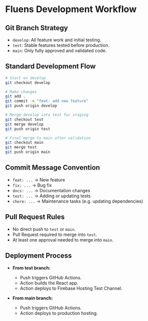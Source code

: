 # Fluens Development Workflow

## Git Branch Strategy

- `develop`: All feature work and initial testing.
- `test`: Stable features tested before production.
- `main`: Only fully approved and validated code.

## Standard Development Flow

```bash
# Start on develop
git checkout develop

# Make changes
git add .
git commit -m "feat: add new feature"
git push origin develop

# Merge develop into test for staging
git checkout test
git merge develop
git push origin test

# Final merge to main after validation
git checkout main
git merge test
git push origin main
```

## Commit Message Convention

- `feat: ...` → New feature
- `fix: ...` → Bug fix
- `docs: ...` → Documentation changes
- `test: ...` → Adding or updating tests
- `chore: ...` → Maintenance tasks (e.g. updating dependencies)

## Pull Request Rules

- No direct push to `test` or `main`.
- Pull Request required to merge into `test`.
- At least one approval needed to merge into `main`.

## Deployment Process

- **From test branch:**
  - Push triggers GitHub Actions.
  - Action builds the React app.
  - Action deploys to Firebase Hosting Test Channel.

- **From main branch:**
  - Push triggers GitHub Actions.
  - Action deploys to production hosting.

